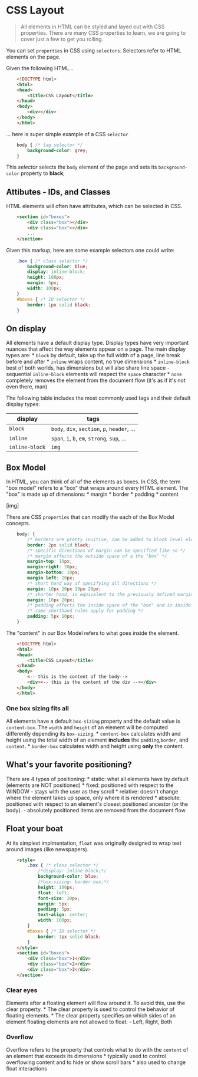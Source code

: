 # CSS Layout
> All elements in HTML can be styled and layed out with CSS properties. There are many CSS properties to learn, we are going to cover just a few to get you rolling.

You can set `properties` in CSS using `selectors`. Selectors refer to HTML elements on the page.

Given the following HTML...
```html
    <!DOCTYPE html>
    <html>
    <head>
        <title>CSS Layout</title>
    </head>
    <body>
        <div></div>
    </body>
    </html>
```

... here is super simple example of a CSS `selector`

```css
    body { /* tag selector */
        background-color: grey;
    }
```

This _selector_ selects the `body` element of the page and sets its `background-color` property to **black**;

## Attibutes - IDs, and Classes

HTML elements will often have attributes, which can be selected in CSS.

```html
    <section id="boxes">
        <div class="box"></div>
        <div class="box"></div>
        ...
    </section>
```

Given this markup, here are some example selectors one could write:

```css
    .box { /* class selector */
        background-color: blue;
        display: inline-block;
        height: 100px;
        margin: 5px;
        width: 100px;
    }
    #boxes { /* ID selector */
        border: 1px solid black;
    }
```

## On display
All elements have a default display type. Display types have very important nuances that affect the way elements appear on a page. The main display types are:
    * `block` by default, take up the full width of a page, line break before and after
    * `inline` wraps content, no true dimensions
    * `inline-block` best of both worlds, has dimensions but will also share line space
        - sequential `inline-block` elements will respect the `space` character
    * `none` completely removes the element from the document flow (it's as if it's not even there, man)

The following table includes the most commonly used tags and their default display types:

| display        | tags                                         |
|----------------|----------------------------------------------|
| `block`        | `body`, `div`, `section`, `p`, `header`, ... |
| `inline`       | `span`, `i`, `b`, `em`, `strong`, `sup`, ... |
| `inline-block` | `img`                                        |


## Box Model
In HTML, you can think of all of the elements as boxes. In CSS, the term "box model" refers to a "box" that wraps around every HTML element. The "box" is made up of dimensions:
    * margin
    * border
    * padding
    * content

[img]

There are CSS `properties` that can modify the each of the Box Model concepts.

```css
    body: {
        /* borders are pretty inuitive, can be added to block level elements */
        border: 2px solid black;
        /* specific directions of margin can be specified like so */
        /* margin affects the outside space of a the "box" */
        margin-top: 10px;
        margin-right: 20px;
        margin-bottom: 10px;
        margin left: 20px;
        /* short hand way of specifying all directions */
        margin: 10px 20px 10px 20px;
        /* shorter hand, is equivalent to the previously defined margin property */
        margin: 10px 20px;
        /* padding affects the inside space of the "box" and is inside the border */
        /* same shorthand rules apply for padding */
        padding: 5px 10px;
    }
```

The "content" in our Box Model refers to what goes inside the element.

```html
    <!DOCTYPE html>
    <html>
    <head>
        <title>CSS Layout</title>
    </head>
    <body>
        <-- this is the content of the body-->
        <div><-- this is the content of the div --></div>
    </body>
    </html>
```

### One box sizing fits all
All elements have a default `box-sizing` property and the default value is `content-box`. The `width` and `height` of an element will be computed differently depending its `box-sizing`.
    * `content-box` calculates width and height using the total width of an element **includes** the `padding`,`border`, and `content`.
    * `border-box` calculates width and height using **only** the content.

## What's your favorite positioning?
There are 4 types of positioning:
    * static: what all elements have by default (elements are NOT positioned)
    * fixed: positioned with respect to the WINDOW
        - stays with the user as they scroll
    * relative: doesn't change where the element takes up space, only where it is rendered
    * absolute: positioned with respect to an element's closest positioned ancestor (or the body).
        - absolutely positioned items are removed from the document flow

## Float your boat
At its simplest implmentation, `float` was originally designed to wrap text around images (like newspapers).

```html
    <style>
        .box { /* class selector */
            /*display: inline-block;*/
            background-color: blue;
            /*box-sizing: border-box;*/
            height: 100px;
            float: left;
            font-size: 20px;
            margin: 5px;
            padding: 5px;
            text-align: center;
            width: 100px;
        }
        #boxes { /* ID selector */
            border: 1px solid black;
        }
    </style>
    <section id="boxes">
        <div class="box">1</div>
        <div class="box">2</div>
        <div class="box">3</div>
    </section>
```

### Clear eyes
Elements after a floating element will flow around it. To avoid this, use the clear property.
    * The clear property is used to control the behavior of floating elements.
    * The clear property specifies on which sides of an element floating elements are not allowed to float:
      - Left, Right, Both

### Overflow
Overflow refers to the property that controls what to do with the `content` of an element that exceeds its dimensions
    * typically used to control overflowing content and to hide or show scroll bars
    * also used to change float interactions
